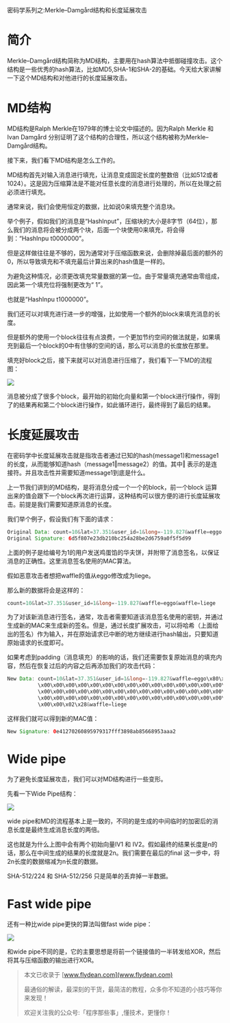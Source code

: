 密码学系列之:Merkle–Damgård结构和长度延展攻击

# 简介

Merkle–Damgård结构简称为MD结构，主要用在hash算法中抵御碰撞攻击。这个结构是一些优秀的hash算法，比如MD5,SHA-1和SHA-2的基础。今天给大家讲解一下这个MD结构和对他进行的长度延展攻击。

# MD结构

MD结构是Ralph Merkle在1979年的博士论文中描述的。因为Ralph Merkle 和 Ivan Damgård 分别证明了这个结构的合理性，所以这个结构被称为Merkle–Damgård结构。

接下来，我们看下MD结构是怎么工作的。 

MD结构首先对输入消息进行填充，让消息变成固定长度的整数倍（比如512或者1024）。这是因为压缩算法是不能对任意长度的消息进行处理的，所以在处理之前必须进行填充。

通常来说，我们会使用恒定的数据，比如说0来填充整个消息块。

举个例子，假如我们的消息是“HashInput”，压缩块的大小是8字节（64位），那么我们的消息将会被分成两个块，后面一个块使用0来填充，将会得到：“HashInpu t0000000”。

但是这样做往往是不够的，因为通常对于压缩函数来说，会删除掉最后面的额外的0，所以导致填充和不填充最后计算出来的hash值是一样的。

为避免这种情况，必须更改填充常量数据的第一位。由于常量填充通常由零组成，因此第一个填充位将强制更改为“ 1”。

也就是“HashInpu t1000000”。

我们还可以对填充进行进一步的增强，比如使用一个额外的block来填充消息的长度。

但是额外的使用一个block往往有点浪费，一个更加节约空间的做法就是，如果填充到最后一个block的0中有住够的空间的话，那么可以消息的长度放在那里。

填充好block之后，接下来就可以对消息进行压缩了，我们看下一下MD的流程图：

![](https://img-blog.csdnimg.cn/20201121232825352.png?x-oss-process=image/watermark,type_ZmFuZ3poZW5naGVpdGk,shadow_0,text_aHR0cDovL3d3dy5mbHlkZWFuLmNvbQ==,size_25,color_8F8F8F,t_70)

消息被分成了很多个block，最开始的初始化向量和第一个block进行f操作，得到了的结果再和第二个block进行操作，如此循环进行，最终得到了最后的结果。

# 长度延展攻击

在密码学中长度延展攻击就是指攻击者通过已知的hash(message1)和message1的长度，从而能够知道hash（message1‖message2）的值。其中‖ 表示的是连接符。并且攻击性并需要知道message1到底是什么。

上一节我们讲到的MD结构，是将消息分成一个一个的block，前一个block 运算出来的值会跟下一个block再次进行运算，这种结构可以很方便的进行长度延展攻击。前提是我们需要知道原消息的长度。

我们举个例子，假设我们有下面的请求：

~~~java
Original Data: count=10&lat=37.351&user_id=1&long=-119.827&waffle=eggo
Original Signature: 6d5f807e23db210bc254a28be2d6759a0f5f5d99
~~~

上面的例子是给编号为1的用户发送鸡蛋馅的华夫饼，并附带了消息签名，以保证消息的正确性。这里消息签名使用的MAC算法。

假如恶意攻击者想把waffle的值从eggo修改成为liege。

那么新的数据将会是这样的：

~~~java
count=10&lat=37.351&user_id=1&long=-119.827&waffle=eggo&waffle=liege
~~~

为了对该新消息进行签名，通常，攻击者需要知道该消息签名使用的密钥，并通过生成新的MAC来生成新的签名。但是，通过长度扩展攻击，可以将哈希（上面给出的签名）作为输入，并在原始请求已中断的地方继续进行hash输出，只要知道原始请求的长度即可。

如果考虑到padding（消息填充）的影响的话，我们还需要恢复原始消息的填充内容，然后在恢复过后的内容之后再添加我们的攻击代码：

~~~java
New Data: count=10&lat=37.351&user_id=1&long=-119.827&waffle=eggo\x80\x00\x00
          \x00\x00\x00\x00\x00\x00\x00\x00\x00\x00\x00\x00\x00\x00\x00\x00\x00
          \x00\x00\x00\x00\x00\x00\x00\x00\x00\x00\x00\x00\x00\x00\x00\x00\x00
          \x00\x00\x00\x00\x00\x00\x00\x00\x00\x00\x00\x00\x00\x00\x00\x00\x00
          \x00\x00\x02\x28&waffle=liege
~~~

这样我们就可以得到新的MAC值：

~~~java
New Signature: 0e41270260895979317fff3898ab85668953aaa2
~~~

# Wide pipe

为了避免长度延展攻击，我们可以对MD结构进行一些变形。

先看一下Wide Pipe结构：

![](https://img-blog.csdnimg.cn/20201122000403446.png?x-oss-process=image/watermark,type_ZmFuZ3poZW5naGVpdGk,shadow_0,text_aHR0cDovL3d3dy5mbHlkZWFuLmNvbQ==,size_25,color_8F8F8F,t_70)

wide pipe和MD的流程基本上是一致的，不同的是生成的中间临时的加密后的消息长度是最终生成消息长度的两倍。

这也就是为什么上图中会有两个初始向量IV1 和 IV2。假如最终的结果长度是n的话，那么在中间生成的结果的长度就是2n。我们需要在最后的final 这一步中，将2n长度的数据缩减为n长度的数据。

SHA-512/224 和 SHA-512/256 只是简单的丢弃掉一半数据。

# Fast wide pipe

还有一种比wide pipe更快的算法叫做fast wide pipe：

![](https://img-blog.csdnimg.cn/20201122001257797.png?x-oss-process=image/watermark,type_ZmFuZ3poZW5naGVpdGk,shadow_0,text_aHR0cDovL3d3dy5mbHlkZWFuLmNvbQ==,size_25,color_8F8F8F,t_70)

和wide pipe不同的是，它的主要思想是将前一个链接值的一半转发给XOR，然后将其与压缩函数的输出进行XOR。

> 本文已收录于 [www.flydean.com](www.flydean.com)
>
> 最通俗的解读，最深刻的干货，最简洁的教程，众多你不知道的小技巧等你来发现！
> 
> 欢迎关注我的公众号:「程序那些事」,懂技术，更懂你！


